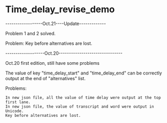 # Time_delay_revise_demo

------------------Oct.21----Update-------------

Problem 1 and 2 solved.

Problem:
    Key before alternatives are lost.


-------------------Oct.20-------------------------------

Oct.20 first edition, still have some problems 
  
The value of key "time_delay_start" and "time_delay_end" can be correctly output at the end of "alternatives" list.

Problems:

    In new json file, all the value of time delay were output at the top first lane.
    In new json file, the value of transcript and word were output in Unicode.
    Key before alternatives are lost.

